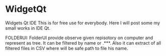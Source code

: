 # WidgetQt
Widgets Qt IDE
This is for free use for everybody.
Here I will post some my small works in IDE Qt.

FOLDERUI:
FolderUI provide observe given repisotory on computer and represent as tree.
It can be filtered by name or .***.
Also it can extract of all filtered files in CSV where will be safe path to file
his name.
